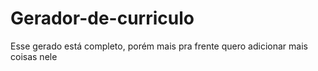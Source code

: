 # Gerador-de-curriculo
Esse gerado está completo, porém mais pra frente quero adicionar mais coisas nele
